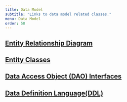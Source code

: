 ```yaml
---
title: Data Model
subtitle: "Links to data model related classes."
menu: Data Model
order: 50
---
```


## [Entity Relationship Diagram](erd.md)

## [Entity Classes](https://github.com/team-assignments/service/tree/main/src/main/java/edu/cnm/deepdive/teamassignmentsservice/model/entity)

## [Data Access Object (DAO) Interfaces](https://github.com/team-assignments/service/tree/main/src/main/java/edu/cnm/deepdive/teamassignmentsservice/model/dao)

## [Data Definition Language(DDL)](ddl.sql)